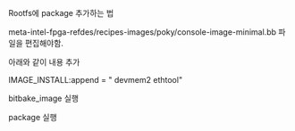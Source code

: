 Rootfs에 package 추가하는 법

meta-intel-fpga-refdes/recipes-images/poky/console-image-minimal.bb 파일을 편집해야함.

아래와 같이 내용 추가

IMAGE_INSTALL:append = " devmem2 ethtool"

bitbake_image 실행

package 실행
